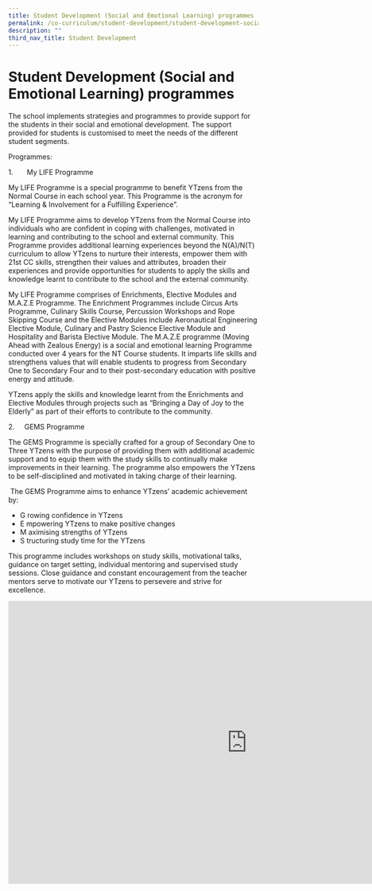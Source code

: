 ```yaml
---
title: Student Development (Social and Emotional Learning) programmes
permalink: /co-curriculum/student-development/student-development-social-and-emotional-learning-programmes/
description: ""
third_nav_title: Student Development
---
```

# **Student Development (Social and Emotional Learning) programmes**


The school implements strategies and programmes to provide support for the students in their social and emotional development. The support provided for students is customised to meet the needs of the different student segments.  

Programmes:

1.&nbsp;&nbsp;&nbsp;&nbsp; &nbsp;&nbsp;My LIFE Programme

My LIFE Programme is a special programme to benefit YTzens from the Normal Course in each school year. This Programme is the acronym for “Learning &amp; Involvement for a Fulfilling Experience”.

My LIFE Programme aims to develop YTzens from the Normal Course into individuals who are confident in coping with challenges, motivated in learning and contributing to the school and external community. This Programme provides additional learning experiences beyond the N(A)/N(T) curriculum to allow YTzens to nurture their interests, empower them with 21st CC skills, strengthen their values and attributes, broaden their experiences and provide opportunities for students to apply the skills and knowledge learnt to contribute to the school and the external community.

My LIFE Programme comprises of Enrichments, Elective Modules and M.A.Z.E Programme. The Enrichment Programmes include Circus Arts Programme, Culinary Skills Course, Percussion Workshops and Rope Skipping Course and the Elective Modules include Aeronautical Engineering Elective Module, Culinary and Pastry Science Elective Module and Hospitality and Barista Elective Module. The M.A.Z.E programme (Moving Ahead with Zealous Energy) is&nbsp;a social and emotional learning Programme conducted over 4 years for the NT Course students. It&nbsp;imparts life skills and strengthens values that will enable students to progress from Secondary One to Secondary Four and to their post-secondary education with positive energy and attitude.  

YTzens apply the skills and knowledge learnt from the Enrichments and Elective Modules through projects such as “Bringing a Day of Joy to the Elderly” as part of their efforts to contribute to the community.

2\. &nbsp; &nbsp; GEMS Programme

The GEMS Programme is specially crafted for a group of Secondary One to Three YTzens with the purpose of providing them with additional academic support and to equip them with the study skills to continually make improvements in their learning. The programme also empowers the YTzens to be self-disciplined and motivated in taking charge of their learning.

&nbsp;The GEMS Programme aims to enhance YTzens’ academic achievement by:

* G&nbsp;rowing confidence in YTzens
* E&nbsp;mpowering YTzens to make positive changes
* M&nbsp;aximising strengths of YTzens
* S tructuring study time for the YTzens

This programme includes workshops on study skills, motivational talks, guidance on target setting, individual mentoring and supervised study sessions. Close guidance and constant encouragement from the teacher mentors serve to motivate our YTzens to persevere and strive for excellence.



<iframe allowfullscreen="true" height="569" width="960" frameborder="0" src="https://docs.google.com/presentation/d/e/2PACX-1vSlna8u-f5uHpYKeSvnl7tw2Vr5asDAV2FwsTxxkuh5_i5liZg2oRYyNWlDNTD6EbGCQDHDh8bkVmgf/embed?start=true&amp;loop=true&amp;delayms=10000"></iframe>